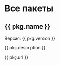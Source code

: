 # Все пакеты

<div
    v-for="pkg in packages"
    class="pkg"
  >
	<h2>{{ pkg.name }}</h2>
	<span>Версия: {{ pkg.version }}</span>
	<p>{{ pkg.description }}</p>
	<a :href="pkg.url">{{ pkg.url }}</a>
</div>

<script>
	// TODO: WIP.
	new Vue({
		el: '#main',
		data: { packages: [] },
		mounted: function () {
				axios
					.get('https://raw.githubusercontent.com/Linux4Yourself/Linux4Yourself.Book.Packages/feature/core-packages/src/core-packages.json')
					.then(response => (this.packages = response.data));
		},
		
  })
</script>
